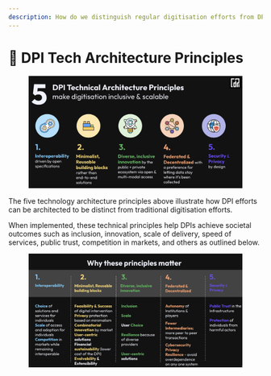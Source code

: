 ```yaml
---
description: How do we distinguish regular digitisation efforts from DPI?
---
```


# 📝 DPI Tech Architecture Principles

<figure><img src="../../.gitbook/assets/Screenshot 2023-06-23 at 10.14.08 PM.png" alt=""><figcaption></figcaption></figure>

The five technology architecture principles above illustrate how DPI efforts can be architected to be distinct from traditional digitisation efforts.&#x20;

When implemented, these technical principles help DPIs achieve societal outcomes such as inclusion, innovation, scale of delivery, speed of services, public trust, competition in markets, and others as outlined below.

<figure><img src="../../.gitbook/assets/Screenshot 2023-06-23 at 10.18.18 PM.png" alt=""><figcaption></figcaption></figure>
